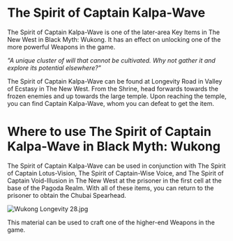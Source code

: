 # The Spirit of Captain Kalpa-Wave

The Spirit of Captain Kalpa-Wave is one of the later-area Key Items in The New West in Black Myth: Wukong. It has an effect on unlocking one of the more powerful Weapons in the game. 

_"A unique cluster of will that cannot be cultivated. Why not gather it and explore its potential elsewhere?"_

The Spirit of Captain Kalpa-Wave can be found at Longevity Road in Valley of Ecstasy in The New West. From the Shrine, head forwards towards the frozen enemies and up towards the large temple. Upon reaching the temple, you can find Captain Kalpa-Wave, whom you can defeat to get the item. 

# Where to use The Spirit of Captain Kalpa-Wave in Black Myth: Wukong

The Spirit of Captain Kalpa-Wave can be used in conjunction with The Spirit of Captain Lotus-Vision, The Spirit of Captain-Wise Voice, and The Spirit of Captain Void-Illusion in The New West at the prisoner in the first cell at the base of the Pagoda Realm. With all of these items, you can return to the prisoner to obtain the Chubai Spearhead. 

![Wukong Longevity 28.jpg](https://oyster.ignimgs.com/mediawiki/apis.ign.com/black-myth-wukong/3/3e/Wukong_Longevity_28.jpg)

This material can be used to craft one of the higher-end Weapons in the game. 
